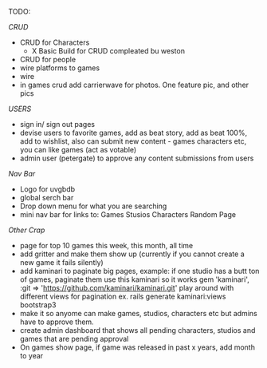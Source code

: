 TODO:

*CRUD*
- CRUD for Characters
	- X Basic Build for CRUD compleated bu weston
- CRUD for people
- wire platforms to games
- wire 
- in games crud add carrierwave for photos.  One feature pic, and other pics



*USERS*
- sign in/ sign out pages
- devise users to favorite games, add as beat story, add as beat 100%,  add to wishlist, also can submit new content - games characters etc,   you can like games (act as votable)
- admin user (petergate) to approve any content submissions from users

*Nav Bar*
- Logo for uvgbdb
- global serch bar
- Drop down menu for what you are searching
- mini nav bar for links to: Games Stusios Characters Random Page

*Other Crap*
- page for top 10 games this week, this month, all time
- add gritter and make them show up (currently if you cannot create a new game it fails silently)
- add kaminari to paginate big pages, example: if one studio has a butt ton of games, paginate them   use this kaminari so it works gem 'kaminari', :git => 'https://github.com/kaminari/kaminari.git'     play around with different views for pagination ex. rails generate kaminari:views bootstrap3
- make it so anyome can make games, studios, characters etc but admins have to approve them.
- create admin dashboard that shows all pending characters, studios and games that are pending approval
- On games show page, if game was released in past x years, add month to year
